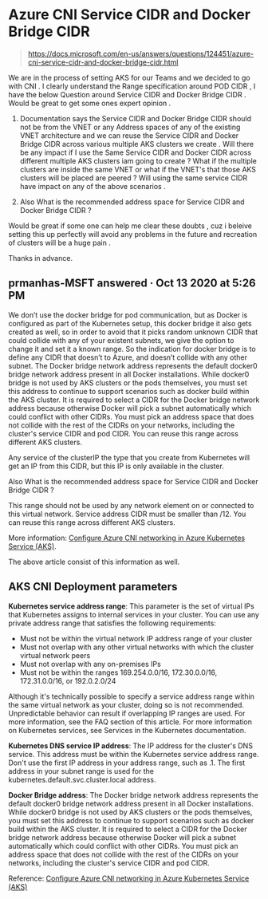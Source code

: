 # Azure CNI Service CIDR and Docker Bridge CIDR

> https://docs.microsoft.com/en-us/answers/questions/124451/azure-cni-service-cidr-and-docker-bridge-cidr.html

We are in the process of setting AKS for our Teams and we decided to go with CNI . I clearly understand the Range specification around POD CIDR , I have the below Question around Service CIDR and Docker Bridge CIDR . Would be great to get some ones expert opinion .

1. Documentation says the Service CIDR and Docker Bridge CIDR should not be from the VNET or any Address spaces of any of the existing VNET architecture and we can reuse the Service CIDR and Docker Bridge CIDR across various multiple AKS clusters we create . Will there be any impact if I use the Same Service CIDR and Docker CIDR across different multiple AKS clusters iam going to create ? What if the multiple clusters are inside the same VNET or what if the VNET's that those AKS clusters will be placed are peered ? Will using the same service CIDR have impact on any of the above scenarios .

2. Also What is the recommended address space for Service CIDR and Docker Bridge CIDR ?


Would be great if some one can help me clear these doubts , cuz i beleive setting this up perfectly will avoid any problems in the future and recreation of clusters will be a huge pain .

Thanks in advance.

## prmanhas-MSFT answered · Oct 13 2020 at 5:26 PM


We don’t use the docker bridge for pod communication, but as Docker is configured as part of the Kubernetes setup, this docker bridge it also gets created as well, so in order to avoid that it picks random unknown CIDR that could collide with any of your existent subnets, we give the option to change it and set it a known range. So the indication for docker bridge is to define any CIDR that doesn’t to Azure, and doesn’t collide with any other subnet. The Docker bridge network address represents the default docker0 bridge network address present in all Docker installations. While docker0 bridge is not used by AKS clusters or the pods themselves, you must set this address to continue to support scenarios such as docker build within the AKS cluster. It is required to select a CIDR for the Docker bridge network address because otherwise Docker will pick a subnet automatically which could conflict with other CIDRs. You must pick an address space that does not collide with the rest of the CIDRs on your networks, including the cluster's service CIDR and pod CIDR. You can reuse this range across different AKS clusters.


Any service of the clusterIP the type that you create from Kubernetes will get an IP from this CIDR, but this IP is only available in the cluster.

Also What is the recommended address space for Service CIDR and Docker Bridge CIDR ?

This range should not be used by any network element on or connected to this virtual network. Service address CIDR must be smaller than /12. You can reuse this range across different AKS clusters.

More information: [Configure Azure CNI networking in Azure Kubernetes Service (AKS)](https://docs.microsoft.com/en-us/azure/aks/configure-azure-cni).

The above article consist of this information as well.

## AKS CNI Deployment parameters

**Kubernetes service address range**: This parameter is the set of virtual IPs that Kubernetes assigns to internal services in your cluster. You can use any private address range that satisfies the following requirements:

- Must not be within the virtual network IP address range of your cluster
- Must not overlap with any other virtual networks with which the cluster virtual network peers
- Must not overlap with any on-premises IPs
- Must not be within the ranges 169.254.0.0/16, 172.30.0.0/16, 172.31.0.0/16, or 192.0.2.0/24

Although it's technically possible to specify a service address range within the same virtual network as your cluster, doing so is not recommended. Unpredictable behavior can result if overlapping IP ranges are used. For more information, see the FAQ section of this article. For more information on Kubernetes services, see Services in the Kubernetes documentation.

**Kubernetes DNS service IP address**: The IP address for the cluster's DNS service. This address must be within the Kubernetes service address range. Don't use the first IP address in your address range, such as .1. The first address in your subnet range is used for the kubernetes.default.svc.cluster.local address.

**Docker Bridge address**: The Docker bridge network address represents the default docker0 bridge network address present in all Docker installations. While docker0 bridge is not used by AKS clusters or the pods themselves, you must set this address to continue to support scenarios such as docker build within the AKS cluster. It is required to select a CIDR for the Docker bridge network address because otherwise Docker will pick a subnet automatically which could conflict with other CIDRs. You must pick an address space that does not collide with the rest of the CIDRs on your networks, including the cluster's service CIDR and pod CIDR.


Reference: [Configure Azure CNI networking in Azure Kubernetes Service (AKS)](https://docs.microsoft.com/en-us/azure/aks/configure-azure-cni)
